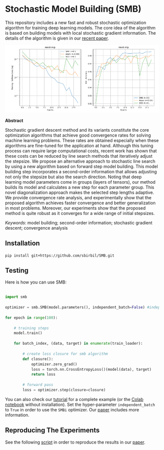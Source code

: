 # Stochastic Model Building (SMB)

This repository includes a new fast and robust stochastic optimization algorithm for training deep learning models. The core idea of the algorithm is based on building models with local stochastic gradient information. The details of the algorithm is given in our [recent paper](https://arxiv.org/abs/2111.07058).

![SMB](./img/SMB_vs_SGD_and_Adam.png)

**Abstract**

Stochastic gradient descent method and its variants constitute the core optimization algorithms that achieve good convergence rates for solving machine learning problems. These rates are obtained especially when these algorithms are fine-tuned for the application at hand. Although this tuning process can require large computational costs, recent work has shown that these costs can be reduced by line search methods that iteratively adjust the stepsize. We propose an alternative approach to stochastic line search by using a new algorithm based on forward step model building. This model building step incorporates a second-order information that allows adjusting not only the stepsize but also the search direction. Noting that deep learning model parameters come in groups (layers of tensors), our method builds its model and calculates a new step for each parameter group. This novel diagonalization approach makes the selected step lengths adaptive. We provide convergence rate analysis, and experimentally show that the proposed algorithm achieves faster convergence and better generalization in most problems. Moreover, our experiments show that the proposed method is quite robust as it converges for a wide range of initial stepsizes.

_Keywords_: model building; second-order information; stochastic gradient descent; convergence analysis


## Installation

`pip install git+https://github.com/sbirbil/SMB.git`

## Testing

Here is how you can use SMB:

```python

import smb

optimizer = smb.SMB(model.parameters(), independent_batch=False) #independent_batch=True for SMBi optimizer

for epoch in range(100):
    
    # training steps
    model.train()
    
    for batch_index, (data, target) in enumerate(train_loader):
            
        # create loss closure for smb algorithm
        def closure():
            optimizer.zero_grad()
            loss = torch.nn.CrossEntropyLoss()(model(data), target)
            return loss
        
        # forward pass
        loss = optimizer.step(closure=closure)
```

You can also check our [tutorial](https://github.com/sibirbil/SMB/blob/main/tutorial.ipynb) for a complete example (or the [Colab notebook](https://colab.research.google.com/drive/1wjUmy8-PmkBpnXxGKKEgSgmwN-VYY1xD#scrollTo=2skrH1RF_cbu) without installation). Set the hyper-parameter `independent_batch` to `True` in order to use the `SMBi` optimizer. Our [paper](http://www.optimization-online.org/DB_HTML/2021/11/8683.html) includes more information. 

## Reproducing The Experiments 

See the following [script](smb/paper/reproducing_paper.py) in order to reproduce the results in our [paper](http://www.optimization-online.org/DB_HTML/2021/11/8683.html). 
